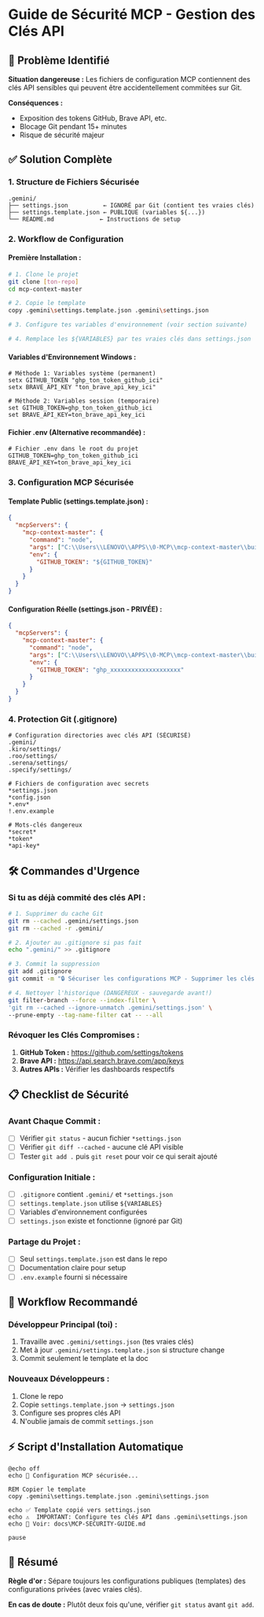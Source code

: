 # Guide de Sécurité MCP - Gestion des Clés API

## 🚨 Problème Identifié

**Situation dangereuse :** Les fichiers de configuration MCP contiennent des clés API sensibles qui peuvent être accidentellement commitées sur Git.

**Conséquences :**
- Exposition des tokens GitHub, Brave API, etc.
- Blocage Git pendant 15+ minutes
- Risque de sécurité majeur

## ✅ Solution Complète

### 1. **Structure de Fichiers Sécurisée**

```
.gemini/
├── settings.json          ← IGNORÉ par Git (contient tes vraies clés)
├── settings.template.json ← PUBLIQUE (variables ${...})
└── README.md             ← Instructions de setup
```

### 2. **Workflow de Configuration**

#### **Première Installation :**
```bash
# 1. Clone le projet
git clone [ton-repo]
cd mcp-context-master

# 2. Copie le template
copy .gemini\settings.template.json .gemini\settings.json

# 3. Configure tes variables d'environnement (voir section suivante)

# 4. Remplace les ${VARIABLES} par tes vraies clés dans settings.json
```

#### **Variables d'Environnement Windows :**
```batch
# Méthode 1: Variables système (permanent)
setx GITHUB_TOKEN "ghp_ton_token_github_ici"
setx BRAVE_API_KEY "ton_brave_api_key_ici"

# Méthode 2: Variables session (temporaire)
set GITHUB_TOKEN=ghp_ton_token_github_ici
set BRAVE_API_KEY=ton_brave_api_key_ici
```

#### **Fichier .env (Alternative recommandée) :**
```env
# Fichier .env dans le root du projet
GITHUB_TOKEN=ghp_ton_token_github_ici
BRAVE_API_KEY=ton_brave_api_key_ici
```

### 3. **Configuration MCP Sécurisée**

#### **Template Public (settings.template.json) :**
```json
{
  "mcpServers": {
    "mcp-context-master": {
      "command": "node",
      "args": ["C:\\Users\\LENOVO\\APPS\\0-MCP\\mcp-context-master\\build\\index.js"],
      "env": {
        "GITHUB_TOKEN": "${GITHUB_TOKEN}"
      }
    }
  }
}
```

#### **Configuration Réelle (settings.json - PRIVÉE) :**
```json
{
  "mcpServers": {
    "mcp-context-master": {
      "command": "node",
      "args": ["C:\\Users\\LENOVO\\APPS\\0-MCP\\mcp-context-master\\build\\index.js"],
      "env": {
        "GITHUB_TOKEN": "ghp_xxxxxxxxxxxxxxxxxxxx"
      }
    }
  }
}
```

### 4. **Protection Git (.gitignore)**

```gitignore
# Configuration directories avec clés API (SÉCURISÉ)
.gemini/
.kiro/settings/
.roo/settings/
.serena/settings/
.specify/settings/

# Fichiers de configuration avec secrets
*settings.json
*config.json
*.env*
!.env.example

# Mots-clés dangereux
*secret*
*token*
*api-key*
```

## 🛠️ Commandes d'Urgence

### **Si tu as déjà commité des clés API :**

```bash
# 1. Supprimer du cache Git
git rm --cached .gemini/settings.json
git rm --cached -r .gemini/

# 2. Ajouter au .gitignore si pas fait
echo ".gemini/" >> .gitignore

# 3. Commit la suppression
git add .gitignore
git commit -m "🔒 Sécuriser les configurations MCP - Supprimer les clés API"

# 4. Nettoyer l'historique (DANGEREUX - sauvegarde avant!)
git filter-branch --force --index-filter \
'git rm --cached --ignore-unmatch .gemini/settings.json' \
--prune-empty --tag-name-filter cat -- --all
```

### **Révoquer les Clés Compromises :**

1. **GitHub Token :** https://github.com/settings/tokens
2. **Brave API :** https://api.search.brave.com/app/keys
3. **Autres APIs :** Vérifier les dashboards respectifs

## 📋 Checklist de Sécurité

### **Avant Chaque Commit :**
- [ ] Vérifier `git status` - aucun fichier `*settings.json`
- [ ] Vérifier `git diff --cached` - aucune clé API visible
- [ ] Tester `git add .` puis `git reset` pour voir ce qui serait ajouté

### **Configuration Initiale :**
- [ ] `.gitignore` contient `.gemini/` et `*settings.json`
- [ ] `settings.template.json` utilise `${VARIABLES}`
- [ ] Variables d'environnement configurées
- [ ] `settings.json` existe et fonctionne (ignoré par Git)

### **Partage du Projet :**
- [ ] Seul `settings.template.json` est dans le repo
- [ ] Documentation claire pour setup
- [ ] `.env.example` fourni si nécessaire

## 🚀 Workflow Recommandé

### **Développeur Principal (toi) :**
1. Travaille avec `.gemini/settings.json` (tes vraies clés)
2. Met à jour `.gemini/settings.template.json` si structure change
3. Commit seulement le template et la doc

### **Nouveaux Développeurs :**
1. Clone le repo
2. Copie `settings.template.json` → `settings.json`
3. Configure ses propres clés API
4. N'oublie jamais de commit `settings.json`

## ⚡ Script d'Installation Automatique

```batch
@echo off
echo 🔧 Configuration MCP sécurisée...

REM Copier le template
copy .gemini\settings.template.json .gemini\settings.json

echo ✅ Template copié vers settings.json
echo ⚠️  IMPORTANT: Configure tes clés API dans .gemini\settings.json
echo 📖 Voir: docs\MCP-SECURITY-GUIDE.md

pause
```

## 🎯 Résumé

**Règle d'or :** Sépare toujours les configurations publiques (templates) des configurations privées (avec vraies clés).

**En cas de doute :** Plutôt deux fois qu'une, vérifier `git status` avant `git add`.